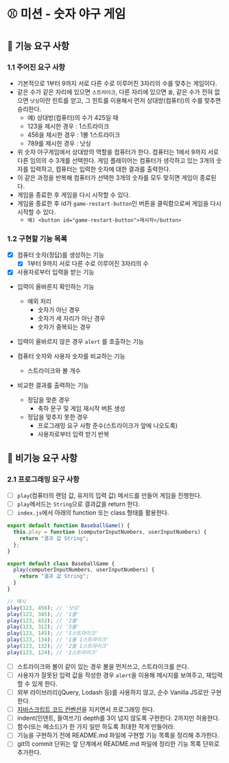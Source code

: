 # ⚾ 미션 - 숫자 야구 게임

## 🎯 기능 요구 사항

### 1.1 주어진 요구 사항

- 기본적으로 1부터 9까지 서로 다른 수로 이루어진 3자리의 수를 맞추는 게임이다.
- 같은 수가 같은 자리에 있으면 `스트라이크`, 다른 자리에 있으면 `볼`, 같은 수가 전혀 없으면 `낫싱`이란 힌트를 얻고, 그 힌트를 이용해서 먼저 상대방(컴퓨터)의 수를 맞추면 승리한다.
  - 예) 상대방(컴퓨터)의 수가 425일 때
  - 123을 제시한 경우 : 1스트라이크
  - 456을 제시한 경우 : 1볼 1스트라이크
  - 789를 제시한 경우 : 낫싱
- 위 숫자 야구게임에서 상대방의 역할을 컴퓨터가 한다. 컴퓨터는 1에서 9까지 서로 다른 임의의 수 3개를 선택한다. 게임 플레이어는 컴퓨터가 생각하고 있는 3개의 숫자를 입력하고, 컴퓨터는 입력한 숫자에 대한 결과를 출력한다.
- 이 같은 과정을 반복해 컴퓨터가 선택한 3개의 숫자를 모두 맞히면 게임이 종료된다.
- 게임을 종료한 후 게임을 다시 시작할 수 있다.
- 게임을 종료한 후 id가 `game-restart-button`인 버튼을 클릭함으로써 게임을 다시 시작할 수 있다. 
  - `예) <button id="game-restart-button">재시작</button>`

### 1.2 구현할 기능 목록

- [x] 컴퓨터 숫자(정답)를 생성하는 기능
  - [x] 1부터 9까지 서로 다른 수로 이루어진 3자리의 수

- [x] 사용자로부터 입력을 받는 기능

- 입력이 올바른지 확인하는 기능
  - 예외 처리
    - 숫자가 아닌 경우
    - 숫자가 세 자리가 아닌 경우
    - 숫자가 중복되는 경우
- 입력이 올바르지 않은 경우 `alert` 를 호출하는 기능

- 컴퓨터 숫자와 사용자 숫자를 비교하는 기능
  - 스트라이크와 볼 개수
- 비교한 결과를 출력하는 기능
  - 정답을 맞춘 경우
    - 축하 문구 및 게임 재시작 버튼 생성
  - 정답을 맞추지 못한 경우
    - 프로그래밍 요구 사항 준수(스트라이크가 앞에 나오도록)
    - 사용자로부터 입력 받기 반복

## 🎯 비기능 요구 사항

### 2.1 프로그래밍 요구 사항

- [ ] `play`(컴퓨터의 랜덤 값, 유저의 입력 값) 메서드를 만들어 게임을 진행한다.
- [ ] `play`메서드는 `String`으로 결과값을 return 한다.
- [ ] `index.js`에서 아래의 function 또는 class 형태를 활용한다.

```javascript
export default function BaseballGame() {
  this.play = function (computerInputNumbers, userInputNumbers) {
    return "결과 값 String";
  };
}

export default class BaseballGame {
  play(computerInputNumbers, userInputNumbers) {
    return "결과 값 String";
  }
}

// 예시
play(123, 456); // '낫싱'
play(123, 345); // '1볼'
play(123, 432); // '2볼'
play(123, 312); // '3볼'
play(123, 145); // '1스트라이크'
play(123, 134); // '1볼 1스트라이크'
play(123, 132); // '2볼 1스트라이크'
play(123, 124); // '2스트라이크'
```

- [ ] 스트라이크와 볼이 같이 있는 경우 볼을 먼저쓰고, 스트라이크를 쓴다.
- [ ] 사용자가 잘못된 입력 값을 작성한 경우 `alert`을 이용해 메시지를 보여주고, 재입력할 수 있게 한다.
- [ ] 외부 라이브러리(jQuery, Lodash 등)를 사용하지 않고, 순수 Vanilla JS로만 구현한다.
- [ ] [자바스크립트 코드 컨벤션](https://ui.toast.com/fe-guide/ko_CODING-CONVENTION)을 지키면서 프로그래밍 한다.
- [ ] indent(인덴트, 들여쓰기) depth를 3이 넘지 않도록 구현한다. 2까지만 허용한다.
- [ ] 함수(또는 메소드)가 한 가지 일만 하도록 최대한 작게 만들어라.
- [ ] 기능을 구현하기 전에 README.md 파일에 구현할 기능 목록을 정리해 추가한다.
- [ ] git의 commit 단위는 앞 단계에서 README.md 파일에 정리한 기능 목록 단위로 추가한다.